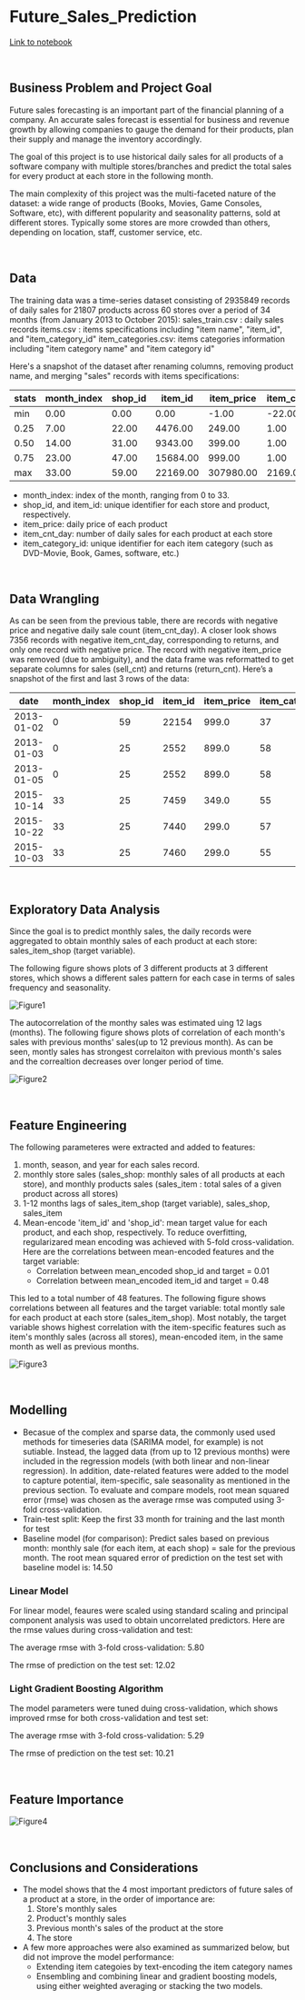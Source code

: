 # Future_Sales_Prediction
[Link to notebook](https://github.com/MahsaShokouhi/Future_Sales_Prediction/blob/master/Future_Sales_Prediction.ipynb)

<br>

## Business Problem and Project Goal

Future sales forecasting is an important part of the financial planning of a company. An accurate sales forecast is essential for business and revenue growth by allowing companies to gauge the demand for their products, plan their supply and manage the inventory accordingly. 

The goal of this project is to use historical daily sales for all products of a software company with multiple stores/branches and predict the total sales for every product at each store in the following month.

The main complexity of this project was the multi-faceted nature of the dataset: a wide range of products (Books, Movies, Game Consoles, Software, etc), with different popularity and seasonality patterns, sold at different stores. Typically some stores are more crowded than others, depending on location, staff, customer service, etc.   

<br>

## Data

The training data was a time-series dataset consisting of 2935849 records of daily sales for 21807 products across 60 stores over a period of 34 months (from January 2013 to October 2015):
sales_train.csv : daily sales records
items.csv : items specifications including "item name", "item_id", and "item_category_id"
item_categories.csv: items categories information including "item category name" and "item category id"

Here's a snapshot of the dataset after renaming columns, removing product name, and merging "sales" records with items specifications:

stats | month_index |	shop_id |	item_id |	item_price |	item_cnt_day |	item_category_id
----- | ----------- |  ------- |  ------ |  --------- |  ------------ |  ----------------
min |	0.00 |	0.00 |	0.00 |	-1.00 |	-22.00 |	0.00
0.25 |	7.00 |	22.00 |	4476.00 |	249.00 |	1.00 |	28.00
0.50 |	14.00 |	31.00 |	9343.00 |	399.00 |	1.00 |	40.00
0.75 |	23.00 |	47.00 |	15684.00 |	999.00 |	1.00 |	55.00
max |	33.00 |	59.00 |	22169.00 |	307980.00 |	2169.0 |0	83.00

- month_index: index of the month, ranging from 0 to 33.
- shop_id, and item_id: unique identifier for each store and product, respectively.
- item_price: daily price of each product
- item_cnt_day: number of daily sales for each product at each store
- item_category_id: unique identifier for each item category (such as DVD-Movie, Book, Games, software, etc.)

<br>

## Data Wrangling

As can be seen from the previous table, there are records with negative price and negative daily sale count (item_cnt_day). A closer look shows 7356 records with negative item_cnt_day, corresponding to returns, and only one record with negative price. 
The record with negative item_price was removed (due to ambiguity), and the data frame was reformatted to get separate columns for sales (sell_cnt) and returns (return_cnt). Here’s a snapshot of the first and last 3 rows of the data:

date    |	month_index |	shop_id |	item_id |	item_price |	item_category_id |	return_cnt |	sell_cnt
------- |  ---------- | ------- | ------- | ---------- |  ---------------- |  ---------- |  --------
2013-01-02 |	0 |	59 |	22154 |	999.0 |	37 |	0.0 |	1.0
2013-01-03 |	0 |	25 |	2552 |	899.0 |	58 |	0.0 |	1.0
2013-01-05 |	0 |	25 |	2552 |	899.0 |	58 |	1.0 |	0.0
2015-10-14 |	33 |	25 |	7459 |	349.0 |	55 |	0.0 |	1.0
2015-10-22 |	33 |	25 |	7440 |	299.0 |	57 |	0.0 |	1.0
2015-10-03 |	33 |	25 |	7460 |	299.0 |	55 |	0.0 |	1.0

<br>

## Exploratory Data Analysis

Since the goal is to predict monthly sales, the daily records were aggregated to obtain monthly sales of each product at each store: sales_item_shop (target variable).

The following figure shows plots of 3 different products at 3 different stores, which shows a different sales pattern for each case in terms of sales frequency and seasonality.

![Figure1](/images/fig1.png)

The autocorrelation of the monthy sales was estimated uing 12 lags (months). The following figure shows plots of correlation of each month's sales with previous months' sales(up to 12 previous month). As can be seen, montly sales has strongest correlaiton with previous month's sales and the correaltion decreases over longer period of time.

![Figure2](/images/fig2.png)

<br>

## Feature Engineering

The following parameteres were extracted and added to features:
1. month, season, and year for each sales record.
2. monthly store sales (sales_shop: monthly sales of all products at each store), and monthly products sales (sales_item : total sales of a given product across all stores)
3. 1-12 months lags of sales_item_shop (target variable), sales_shop, sales_item
4. Mean-encode 'item_id' and 'shop_id': mean target value for each product, and each shop, respectively. To reduce overfitting, regularizared mean encoding was achieved with 5-fold cross-validation. 
Here are the correlations between mean-encoded features and the target variable: 
    * Correlation between mean_encoded shop_id and target = 0.01
    * Correlation between mean_encoded item_id and target = 0.48

This led to a total number of 48 features. The following figure shows correlations between all features and the target variable: total montly sale for each product at each store (sales_item_shop). Most notably, the target variable shows highest correlation with the item-specific features such as item's monthly sales (across all stores), mean-encoded item, in the same month as well as previous months.

![Figure3](/images/fig3.png)

<br>

## Modelling

- Becasue of the complex and sparse data, the commonly used used methods for timeseries data (SARIMA model, for example) is not sutiable. Instead, the lagged data (from up to 12 previous months) were included in the regression models (with both linear and non-linear regression). In addition, date-related features were added to the model to capture potential, item-specific, sale seasonality as mentioned in the previous section. To evaluate and compare models, root mean squared error (rmse) was chosen as the average rmse was computed using 3-fold cross-validation.
- Train-test split: Keep the first 33 month for training and the last month for test 
- Baseline model (for comparison): Predict sales based on previous month: monthly sale (for each item, at each shop) = sale for the previous month. The root mean squared error of prediction on the test set with baseline model is: 14.50

### Linear Model
For linear model, feaures were scaled using standard scaling and principal component analysis was used to obtain uncorrelated predictors. Here are the rmse values during cross-validation and test:

The average rmse with 3-fold cross-validation: 5.80

The rmse of prediction on the test set: 12.02

### Light Gradient Boosting Algorithm
The model parameters were tuned duing cross-validation, which shows improved rmse for both cross-validation and test set:

The average rmse with 3-fold cross-validation: 5.29

The rmse of prediction on the test set: 10.21

<br>

## Feature Importance

![Figure4](/images/fig4.png)

<br>

## Conclusions and Considerations

- The model shows that the 4 most important predictors of future sales of a product at a store, in the order of importance are:
   1. Store's monthly sales 
   2. Product's monthly sales
   3. Previous month's sales of the product at the store
   4. The store
- A few more approaches were also examined as summarized below, but did not improve the model performance:
   - Extending item categoies by text-encoding the item category names
   - Ensembling and combining linear and gradient boosting models, using either weighted averaging or stacking the two models.  
